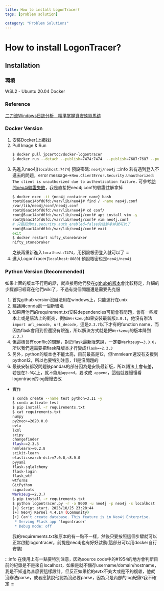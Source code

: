 ```yaml
---
title: How to install LogonTracer?
tags: [problem solution]

category: "Problem Solutions"
---
```


# How to install LogonTracer?
<!-- more -->

## Installation

### 環境
WSL2 - Ubuntu 20.04
Docker

### Reference
[二刀流Windows日誌分析　精準掌握資安蛛絲馬跡](https://www.netadmin.com.tw/netadmin/zh-tw/technology/84E5EAA4BC494BB6A4B15607E62418A0)

### Docker Version
1. 安裝Docker(上網找)
2. Pull Image & Run
    ```bash
    $ docker pull jpcertcc/docker-logontracer
    $ docker run --detach --publish=7474:7474  --publish=7687:7687 --publish=8080:8080 -e LTHOSTNAME=0.0.0.0 jpcertcc/docker-logontracer
    ```
3. 先進入neo4j(`localhost:7474`)
    預設密碼: `neo4j/neo4j`
    :::info
    若有遇到登入不進去的問題，error message$\to$`Neo.ClientError.Security.Unauthorized: The client is unauthorized due to authentication failure.`
    可參考[訪問neo4j驗證失敗](https://blog.csdn.net/weixin_39198406/article/details/85068102)，我是直接把neo4j.conf的驗證註解拿掉
    ```bash
    $ docker exec -it {neo4j container name} bash
    root@5aac14bfd6fd:/var/lib/neo4j# find / -name neo4j.conf
    /var/lib/neo4j/conf/neo4j.conf
    root@5aac14bfd6fd:/var/lib/neo4j# cd conf/
    root@5aac14bfd6fd:/var/lib/neo4j/conf# apt install vim -y
    root@5aac14bfd6fd:/var/lib/neo4j/conf# vim neo4j.conf
    # 只要把dbms.security.auth_enabled=false的註解拿掉就可以了
    root@5aac14bfd6fd:/var/lib/neo4j/conf# exit
    exit
    $ docker restart nifty_stonebraker
    nifty_stonebraker
    ```
    之後再重新進入`localhost:7474`，用預設帳密登入就可以了
    :::
4. 進入LogonTracer(`localhost:8080`)
    預設帳密也是`neo4j/neo4j`

### Python Version (Recommended)
如果上面的版本不行用的話，就直接用他們發在[github的版本](https://github.com/JPCERTCC/LogonTracer/wiki/how-to-use)會比較穩定，詳細的步驟都已經寫在他們wiki了，不過有幾個問題還是需要先克服
1. 首先github version沒辦法用在windows上，只能運行在unix
2. 建議用conda創一個新環境
3. 如果用他們的requirement.txt安裝dependencies可能會有問題，會有一些版本上或是語法上的衝突，例如`Werkzeug`如果安裝最新版`3.0.1`，他沒有辦法`import url_encode, url_decode`，這是`2.3.7`以下才有的function name，而因為flask會用到但還沒有跟進，所以解決方式就是把`Werkzeug`的版本降到`2.3.7`
4. 但這樣會有conflic的問題，對於flask最新版來說，一定要`Werkzeug>=3.0.0`，所以我們還需要把flask降版本才行變成`flask==2.3.3`
5. 另外，python的版本也不能太高，目前最高是12，但hmmlearn還沒有支援到python12，所以也要特別注意，11是沒問題的
6. 最後安裝都沒問題後pandas的部分因為是安裝最新版，所以語法上會有差，若是在`2.0`以上，就不能用`append`，要改成`_append`，這個就要慢慢看logontrace的log慢慢去改

* 實作
    ```bash
    $ conda create --name test python=3.11 -y
    $ conda activate test
    $ pip install -r requirements.txt
    $ cat requirements.txt
    numpy
    py2neo>=2020.0.0
    evtx
    lxml
    scipy
    changefinder
    flask==2.3.3
    hmmlearn>=0.2.8
    scikit-learn
    elasticsearch-dsl>=7.0.0,<8.0.0
    pyyaml
    flask-sqlalchemy
    flask-login
    flask_wtf
    wtforms
    GitPython
    sigmatools
    Werkzeug==2.3.7
    $ pip install -r requirements.txt
    $ python logontracer.py -r -o 8000 -u neo4j -p neo4j -s localhost
    [+] Script start. 2023/10/25 23:28:44
    [+] Neo4j Kernel 4.4.14 (Community)
    [+] Can't create database. This feature is in Neo4j Enterprise.
     * Serving Flask app 'logontracer'
     * Debug mode: off
    ```
    我的requirements.txt和原本的有一點不一樣，然後只要按照這個步驟就可以正常啟動logontracer，前提是neo4j也有好好啟動(這部分可以用docker自行安裝)
    
:::info
在使用上有一點要特別注意，因為source code中的#1954的地方會判斷目前的紀錄是不是來自localhost，如果是就不儲存username/domain/hostname，我是不知道為甚麼要這樣設計，但反正如果給的evtx不夠大或是不夠複雜，他就沒辦法parse，或者應該說他認為沒必要parse，因為只是內部的log紀錄?我不確定
:::